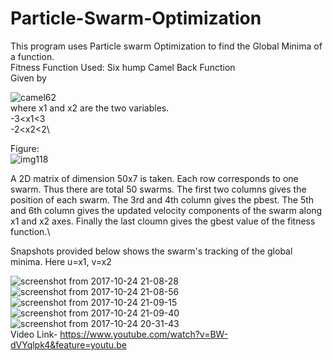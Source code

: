 # Particle-Swarm-Optimization
This program uses Particle swarm Optimization to find the Global Minima of a function.\
Fitness Function Used: Six hump Camel Back Function\
Given by

![camel62](https://user-images.githubusercontent.com/15217992/31983530-3fb56da2-b97b-11e7-873b-1a2496240275.png)\
where x1 and x2 are the two variables.\
-3<x1<3\
-2<x2<2\

Figure:\
![img118](https://user-images.githubusercontent.com/15217992/32533812-8d64b8e8-c478-11e7-959e-8a8b5223ef4a.png)

A 2D matrix of dimension 50x7 is taken. Each row corresponds to one swarm. Thus there are total 50 swarms. The first two columns gives the position of each swarm. The 3rd and 4th column gives the pbest. The 5th and 6th column gives the updated velocity components of the swarm along x1 and x2 axes. Finally the last cloumn gives the gbest value of the fitness function.\

Snapshots provided below shows the swarm's tracking of the global minima. Here u=x1, v=x2

![screenshot from 2017-10-24 21-08-28](https://user-images.githubusercontent.com/15217992/31983928-168a365e-b97d-11e7-81fb-ed12acf21916.png)
![screenshot from 2017-10-24 21-08-56](https://user-images.githubusercontent.com/15217992/31983931-1792b4ae-b97d-11e7-951d-7e3dc3fb682a.png)
![screenshot from 2017-10-24 21-09-15](https://user-images.githubusercontent.com/15217992/31983932-180707d2-b97d-11e7-9346-02a4ff2a776a.png)
![screenshot from 2017-10-24 21-09-40](https://user-images.githubusercontent.com/15217992/31983937-19615a9c-b97d-11e7-8bdf-7522317804dc.png)
![screenshot from 2017-10-24 20-31-43](https://user-images.githubusercontent.com/15217992/31983927-15c2ee32-b97d-11e7-9605-cd84fc5cc660.png)\
Video Link- https://www.youtube.com/watch?v=BW-dVYqlpk4&feature=youtu.be

